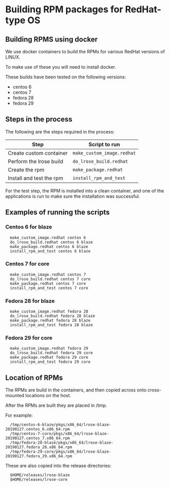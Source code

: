 # Building RPM packages for RedHat-type OS

## Building RPMS using docker

We use docker containers to build the RPMs for various RedHat versions of LINUX.

To make use of these you will need to install docker.

These builds have been tested on the following versions:

  * centos 6
  * centos 7
  * fedora 28
  * fedora 29

## Steps in the process

The following are the steps required in the process:

| Step      | Script to run  |
| --------- | -------------  |
| Create custom container | ```make_custom_image.redhat``` |
| Perform the lrose build | ```do_lrose_build.redhat``` |
| Create the rpm | ```make_package.redhat``` |
| Install and test the rpm | ```install_rpm_and_test``` |

For the test step, the RPM is installed into a clean container, and one of the applications is run to make sure the installation was successful.

## Examples of running the scripts

### Centos 6 for blaze

```
  make_custom_image.redhat centos 6
  do_lrose_build.redhat centos 6 blaze
  make_package.redhat centos 6 blaze
  install_rpm_and_test centos 6 blaze
```

### Centos 7 for core

```
  make_custom_image.redhat centos 7
  do_lrose_build.redhat centos 7 core
  make_package.redhat centos 7 core
  install_rpm_and_test centos 7 core
```

### Fedora 28 for blaze

```
  make_custom_image.redhat fedora 28
  do_lrose_build.redhat fedora 28 blaze
  make_package.redhat fedora 28 blaze
  install_rpm_and_test fedora 28 blaze
```

### Fedora 29 for core

```
  make_custom_image.redhat fedora 29
  do_lrose_build.redhat fedora 29 core
  make_package.redhat fedora 29 core
  install_rpm_and_test fedora 29 core
```

## Location of RPMs

The RPMs are build in the containers, and then copied across onto cross-mounted locations on the host.

After the RPMs are built they are placed in /tmp.

For example:

```
  /tmp/centos-6-blaze/pkgs/x86_64/lrose-blaze-20190127.centos_6.x86_64.rpm
  /tmp/centos-7-core/pkgs/x86_64/lrose-blaze-20190127.centos_7.x86_64.rpm
  /tmp/fedora-28-blaze/pkgs/x86_64/lrose-blaze-20190127.fedora_28.x86_64.rpm
  /tmp/fedora-29-core/pkgs/x86_64/lrose-blaze-20190127.fedora_29.x86_64.rpm
```

These are also copied into the release directories:

```
  $HOME/releases/lrose-blaze
  $HOME/releases/lrose-core
```
